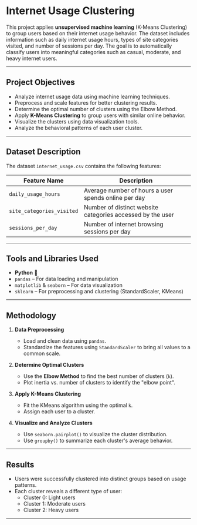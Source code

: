 # Internet Usage Clustering

This project applies **unsupervised machine learning** (K-Means Clustering) to group users based on their internet usage behavior. The dataset includes information such as daily internet usage hours, types of site categories visited, and number of sessions per day. The goal is to automatically classify users into meaningful categories such as casual, moderate, and heavy internet users.

---

## Project Objectives

- Analyze internet usage data using machine learning techniques.
- Preprocess and scale features for better clustering results.
- Determine the optimal number of clusters using the Elbow Method.
- Apply **K-Means Clustering** to group users with similar online behavior.
- Visualize the clusters using data visualization tools.
- Analyze the behavioral patterns of each user cluster.

---

## Dataset Description

The dataset `internet_usage.csv` contains the following features:

| Feature Name             | Description                                                  |
|--------------------------|--------------------------------------------------------------|
| `daily_usage_hours`      | Average number of hours a user spends online per day         |
| `site_categories_visited`| Number of distinct website categories accessed by the user   |
| `sessions_per_day`       | Number of internet browsing sessions per day                 |

---

## Tools and Libraries Used

- **Python** 🐍
- `pandas` – For data loading and manipulation  
- `matplotlib` & `seaborn` – For data visualization  
- `sklearn` – For preprocessing and clustering (StandardScaler, KMeans)

---

## Methodology

1. **Data Preprocessing**
   - Load and clean data using `pandas`.
   - Standardize the features using `StandardScaler` to bring all values to a common scale.

2. **Determine Optimal Clusters**
   - Use the **Elbow Method** to find the best number of clusters (`k`).
   - Plot inertia vs. number of clusters to identify the "elbow point".

3. **Apply K-Means Clustering**
   - Fit the KMeans algorithm using the optimal `k`.
   - Assign each user to a cluster.

4. **Visualize and Analyze Clusters**
   - Use `seaborn.pairplot()` to visualize the cluster distribution.
   - Use `groupby()` to summarize each cluster's average behavior.

---

## Results

- Users were successfully clustered into distinct groups based on usage patterns.
- Each cluster reveals a different type of user:
  - Cluster 0: Light users
  - Cluster 1: Moderate users
  - Cluster 2: Heavy users

---
